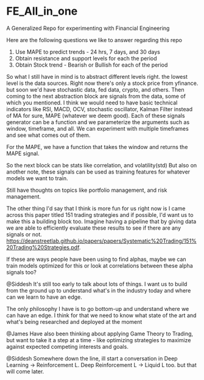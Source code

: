 # FE_All_in_one
A Generalized Repo for experimenting with Financial Engineering


Here are the following questions we like to answer regarding this repo

1. Use MAPE to predict trends - 24 hrs, 7 days, and 30 days
2. Obtain resistance and support levels for each the period
3. Obtain Stock trend - Bearish or Bullish for each of the period

So what I still have in mind is to abstract different levels right. the lowest level is the data sources. Right now there's only a stock price from yfinance. but soon we'd have stochastic data, fed data, crypto, and others. Then coming to the next abstraction block are signals from the data, some of which you mentioned. I think we would need to have basic technical indicators like RSI, MACD, OCV, stochastic oscillator, Kalman Filter instead of MA for sure, MAPE (whatever we deem good). Each of these signals generator can be a function and we parameterize the arguments such as window, timeframe, and all. We can experiment with multiple timeframes and see what comes out of them. 

For the MAPE, we have a function that takes the window and returns the MAPE signal. 

So the next block can be stats like correlation, and volatility(std)
But also on another note, these signals can be used as training features for whatever models we want to train. 

Still have thoughts on topics like portfolio management, and risk management. 

The other thing I'd say that I think is more fun for us right now is I came across this paper titled 151 trading strategies and if possible, I'd want us to make this a building block too. Imagine having a pipeline that by giving data we are able to efficiently evaluate these results to see if there are any signals or not. https://deanstreetlab.github.io/papers/papers/Systematic%20Trading/151%20Trading%20Strategies.pdf. 

If these are ways people have been using to find alphas, maybe we can train models optimized for this or look at correlations between these alpha signals too? 

@Siddesh
It's still too early to talk about lots of things. I want us to build from the ground up to understand what's in the industry today and where can we learn to have an edge.

The only philosophy I have is to go bottom-up and understand where we can have an edge. I think for that we need to know what state of the art and what's being researched and deployed at the moment

@James
Have also been thinking about applying Game Theory to Trading, but want to take it a step at a time - like optimizing strategies to maximize against expected competing interests and goals.

@Siddesh
Somewhere down the line, ill start a conversation in Deep Learning -> Reinforcement L. Deep Reinforcement L -> Liquid L too. but that will come later.